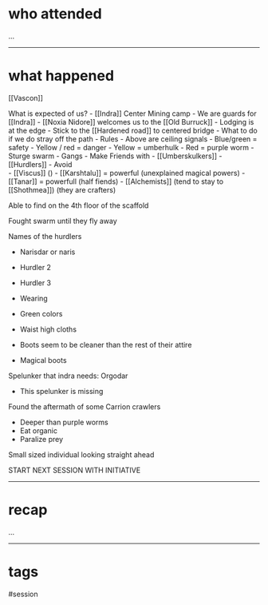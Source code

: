 # who attended

...

---
# what happened

[[Vascon]]

What is expected of us?
	- [[Indra]] Center Mining camp
	- We are guards for [[Indra]]
	- [[Noxia Nidore]] welcomes us to the [[Old Burruck]]
	- Lodging is at the edge
	- Stick to the [[Hardened road]] to centered bridge
		- What to do if we do stray off the path
	- Rules
		- Above are ceiling signals
			- Blue/green = safety
			- Yellow / red = danger
				- Yellow = umberhulk
				- Red = purple worm
			- Sturge swarm
		- Gangs
			- Make Friends with
				- [[Umberskulkers]]
				- [[Hurdlers]]
			- Avoid			
				- [[Viscus]] ()
				- [[Karshtalu]] = powerful (unexplained magical powers)
				- [[Tanar]] = powerfull (half fiends)
				- [[Alchemists]] (tend to stay to [[Shothmea]]) (they are crafters)

Able to find on the 4th floor of the scaffold

Fought swarm until they fly away

Names of the hurdlers

- Narisdar or naris
- Hurdler 2
- Hurdler 3
- Wearing

- Green colors
- Waist high cloths
- Boots seem to be cleaner than the rest of their attire

- Magical boots

Spelunker that indra needs: Orgodar

- This spelunker is missing

Found the aftermath of some Carrion crawlers

- Deeper than purple worms
- Eat organic
- Paralize prey

Small sized individual looking straight ahead

START NEXT SESSION WITH INITIATIVE

---
# recap

...

---
# tags

#session